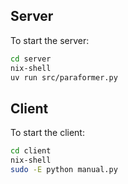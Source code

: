 ## Server

To start the server:

```sh
cd server
nix-shell
uv run src/paraformer.py
```

## Client

To start the client:

```sh
cd client
nix-shell
sudo -E python manual.py
```

